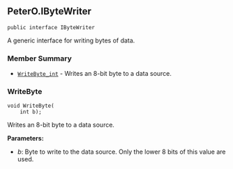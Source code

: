 ## PeterO.IByteWriter

    public interface IByteWriter

A generic interface for writing bytes of data.

### Member Summary
* <code>[WriteByte_int](#WriteByte_int)</code> - Writes an 8-bit byte to a data source.

<a id="WriteByte_int"></a>
### WriteByte

    void WriteByte(
        int b);

Writes an 8-bit byte to a data source.

<b>Parameters:</b>

 * <i>b</i>: Byte to write to the data source. Only the lower 8 bits of this value are used.
